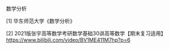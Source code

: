 数学分析

 [1] 华东师范大学《数学分析》

[2] 2021版张宇高等数学考研数学基础30讲高等数学【期末复习适用】https://www.bilibili.com/video/BV1ME411M7hp?p=6

